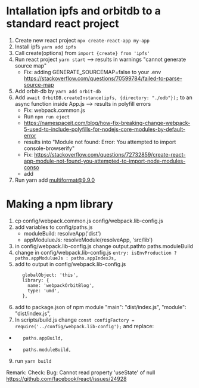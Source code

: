 # Intallation ipfs and orbitdb to a standard react project
1. Create new react project ```npx create-react-app my-app```
2. Install ipfs ```yarn add ipfs```
3. Call create(options) from ```import {create} from 'ipfs'``` 
4. Run react project ```yarn start``` --> results in warnings "cannot generate source map"
    - Fix: adding GENERATE_SOURCEMAP=false to your .env https://stackoverflow.com/questions/70599784/failed-to-parse-source-map
5. Add orbit-db by ```yarn add orbit-db```
6. Add ```await OrbitDB.createInstance(ipfs, {directory: "./odb"});``` to an async function inside App.js --> results in polyfill errors
    - Fix: webpack.common.js 
    - Run ```npm run eject```
    - https://namespaceit.com/blog/how-fix-breaking-change-webpack-5-used-to-include-polyfills-for-nodejs-core-modules-by-default-error
    - results into "Module not found: Error: You attempted to import console-browserify"
    - Fix: https://stackoverflow.com/questions/72732859/create-react-app-module-not-found-you-attempted-to-import-node-modules-conso
    - add 
7. Run yarn add multiformat@9.9.0

# Making a npm library 
1. cp config/webpack.common.js config/webpack.lib-config.js
2. add variables to config/paths.js
    - moduleBuild: resolveApp('dist')
    - appModulueJs: resolveModule(resolveApp, 'src/lib') 
3. in config/webpack.lib-config.js change output.pathto paths.moduleBuild
4. change in config/webpack.lib-config.js ```entry: isEnvProduction ? paths.appModulueJs : paths.appIndexJs,```
5. add to output in config/webpack.lib-config.js       
```
      globalObject: 'this',
      library: {
        name: 'webpackOrbitBlog',
        type: 'umd',
      },
```
6. add to package.json of npm module 
    "main": "dist/index.js",
    "module": "dist/index.js",
7. In scripts/build.js change 
```const configFactory = require('../config/webpack.lib-config');``` 
    and replace:
-        paths.appBuild,
+        paths.moduleBuild,

9. run ```yarn build```


Remark: Check: 
Bug: Cannot read property 'useState' of null 
https://github.com/facebook/react/issues/24928